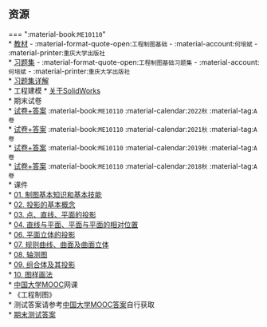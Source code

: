 ## 资源  
=== ":material-book:`ME10110`"  
    * [教材](https://api.ecylt.top/v1/lanzou_link?url=https://cqu-openlib.lanzout.com/ic1J923d6u9e&type=down) - :material-format-quote-open:`工程制图基础` - :material-account:`何培斌` - :material-printer:`重庆大学出版社`  
    * [习题集](https://api.ecylt.top/v1/lanzou_link?url=https://cqu-openlib.lanzout.com/iaTxy23dgr0h&type=down) - :material-format-quote-open:`工程制图基础习题集` - :material-account:`何培斌` - :material-printer:`重庆大学出版社`  
        * [习题集详解](https://api.ecylt.top/v1/lanzou_link?url=https://cqu-openlib.lanzout.com/ie6Dq23dgr6d&type=down)  
    * 工程建模
        * [关于SolidWorks](../技巧/软件的下载安装、使用教程/关于SolidWorks.md)  
    * 期末试卷  
        * [试卷+答案](https://api.ecylt.top/v1/lanzou_link?url=https://cqu-openlib.lanzout.com/ij8Wi23d7tkf&type=down) :material-book:`ME10110` :material-calendar:`2022秋` :material-tag:`A卷`  
        * [试卷+答案](https://api.ecylt.top/v1/lanzou_link?url=https://cqu-openlib.lanzout.com/ig8Kz23d7tgb&type=down) :material-book:`ME10110` :material-calendar:`2021秋` :material-tag:`A卷`  
        * [试卷+答案](https://api.ecylt.top/v1/lanzou_link?url=https://cqu-openlib.lanzout.com/ieaI123d7sva&type=down) :material-book:`ME10110` :material-calendar:`2019秋` :material-tag:`A卷`  
        * [试卷+答案](https://api.ecylt.top/v1/lanzou_link?url=https://cqu-openlib.lanzout.com/i6Of923d7sqf&type=down) :material-book:`ME10110` :material-calendar:`2018秋` :material-tag:`A卷`  
    * 课件  
        * [01. 制图基本知识和基本技能](https://api.ecylt.top/v1/lanzou_link?url=https://cqu-openlib.lanzout.com/iQbYq23d7zbc&type=down)  
        * [02. 投影的基本概念](https://api.ecylt.top/v1/lanzou_link?url=https://cqu-openlib.lanzout.com/i43lJ23d7zde&type=down)  
        * [03. 点、直线、平面的投影](https://api.ecylt.top/v1/lanzou_link?url=https://cqu-openlib.lanzout.com/i11Sh23d7zja&type=down)  
        * [04. 直线与平面、平面与平面的相对位置](https://api.ecylt.top/v1/lanzou_link?url=https://cqu-openlib.lanzout.com/icSNL23d7zmd&type=down)  
        * [06. 平面立体的投影](https://api.ecylt.top/v1/lanzou_link?url=https://cqu-openlib.lanzout.com/iGHPX23d805c&type=down)  
        * [07. 规则曲线、曲面及曲面立体](https://api.ecylt.top/v1/lanzou_link?url=https://cqu-openlib.lanzout.com/iM1eH23d825e&type=down)  
        * [08. 轴测图](https://api.ecylt.top/v1/lanzou_link?url=https://cqu-openlib.lanzout.com/i0jkF23d82hg&type=down)  
        * [09. 组合体及其投影](https://api.ecylt.top/v1/lanzou_link?url=https://cqu-openlib.lanzout.com/iM2yv23d82ze&type=down)  
        * [10. 图样画法](https://api.ecylt.top/v1/lanzou_link?url=https://cqu-openlib.lanzout.com/i466a23d870j&type=down)  
    * [中国大学MOOC](https://www.icourse163.org/)网课  
        * 《工程制图》  
            * 测试答案请参考[中国大学MOOC答案](../技巧/推荐使用的网站等/中国大学MOOC答案.md)自行获取  
            * [期末测试答案](https://api.ecylt.top/v1/lanzou_link?url=https://cqu-openlib.lanzout.com/inwdb23d6r3a&type=down)  